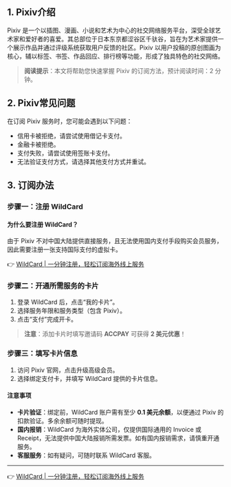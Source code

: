 ## 1. Pixiv介绍

Pixiv 是一个以插图、漫画、小说和艺术为中心的社交网络服务平台，深受全球艺术家和爱好者的喜爱。其总部位于日本东京都涩谷区千驮谷，旨在为艺术家提供一个展示作品并通过评级系统获取用户反馈的社区。Pixiv 以用户投稿的原创图画为核心，辅以标签、书签、作品回应、排行榜等功能，形成了独具特色的社交网络。

> **阅读提示**：本文将帮助您快速掌握 Pixiv 的订阅方法，预计阅读时间：2 分钟。

## 2. Pixiv常见问题

在订阅 Pixiv 服务时，您可能会遇到以下问题：

- 信用卡被拒绝，请尝试使用借记卡支付。
- 金融卡被拒绝。
- 支付失败，请尝试使用签账卡支付。
- 无法验证支付方式，请选择其他支付方式并重试。

## 3. 订阅办法

### 步骤一：注册 WildCard

#### 为什么要注册 WildCard？

由于 Pixiv 不对中国大陆提供直接服务，且无法使用国内支付手段购买会员服务，因此需要注册一张支持国际支付的虚拟卡。

👉 [WildCard | 一分钟注册，轻松订阅海外线上服务](https://bit.ly/bewildcard)

### 步骤二：开通所需服务的卡片

1. 登录 WildCard 后，点击“我的卡片”。
2. 选择服务年限和服务类型（包含 Pixiv）。
3. 点击“支付”完成开卡。

> **注意**：添加卡片时填写邀请码 **ACCPAY** 可获得 **2 美元优惠**！

### 步骤三：填写卡片信息

1. 访问 Pixiv 官网，点击升级高级会员。
2. 选择绑定支付卡，并填写 WildCard 提供的卡片信息。

#### 注意事项

- **卡片验证**：绑定前，WildCard 账户需有至少 **0.1 美元余额**，以便通过 Pixiv 的扣款验证。多余余额可随时提现。
- **国内报销**：WildCard 为海外实体公司，仅提供国际通用的 Invoice 或 Receipt，无法提供中国大陆报销所需发票。如有国内报销需求，请慎重开通服务。
- **客服服务**：如有疑问，可随时联系 WildCard 客服。

---

👉 [WildCard | 一分钟注册，轻松订阅海外线上服务](https://bit.ly/bewildcard)
